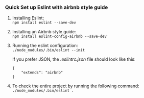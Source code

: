 ### Quick Set up Eslint with airbnb style guide  

1. Installing Eslint:  
    `npm install eslint --save-dev`
    
2. Installing an Airbnb style guide:  
    `npm install eslint-config-airbnb --save-dev`  
    
3. Running the eslint configuration:  
    `./node_modules/.bin/eslint --init`  
    
    If you prefer JSON, the *.eslintrc.json* file should look like this:  
    ```
    {    
        "extends": "airbnb"   
    }
     ```  
     
4. To check the entire project by running the following command:  
    `./node_modules/.bin/eslint .`
